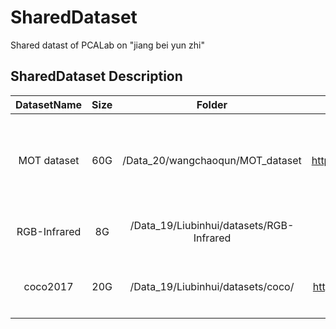 # SharedDataset
Shared datast of PCALab on "jiang bei yun zhi"

## SharedDataset Description
| DatasetName | Size | Folder |Source | Description |
| :---------: | :--: | :----: |:----: | :---------: |
| MOT dataset | 60G  | /Data_20/wangchaoqun/MOT_dataset | https://github.com/ifzhang/FairMOT | 包括多目标跟踪的多个数据集，按照FairMOT框架要求组成 |
|RGB-Infrared | 8G   | /Data_19/Liubinhui/datasets/RGB-Infrared    | None   |目标检测双模态遥感数据集         |
|coco2017     | 20G  | /Data_19/Liubinhui/datasets/coco/  | https://cocodataset.org/#download | 目标检测数据集包括train2017和val2017 |

